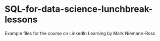 # SQL-for-data-science-lunchbreak-lessons
Example files for the course on LinkedIn Learning by Mark Niemann-Ross
